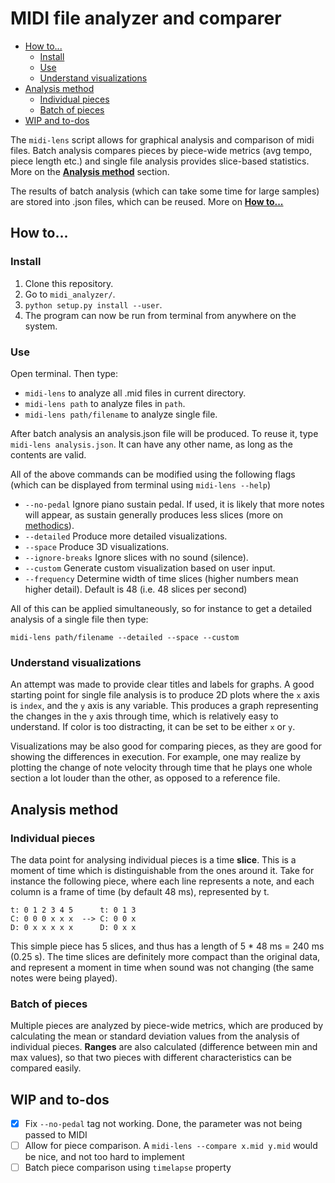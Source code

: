 # MIDI file analyzer and comparer

  - [How to...](#how-to)
    - [Install](#install)
    - [Use](#use)
    - [Understand visualizations](#understand-visualizations)
  - [Analysis method](#analysis-method)
    - [Individual pieces](#individual-pieces)
    - [Batch of pieces](#batch-of-pieces)
  - [WIP and to-dos](#wip-and-to-dos)

The `midi-lens` script allows for graphical analysis and comparison of midi files. 
Batch analysis compares pieces by piece-wide metrics (avg tempo, piece length etc.) and 
single file analysis provides slice-based statistics.  
More on the [**Analysis method**](##analysis-method) section.

The results of batch analysis (which can take some time for large samples) are stored into .json files, which can be reused. More on [**How to...**](##how-to...)

## How to...

### Install 

1. Clone this repository.
2. Go to `midi_analyzer/`.
3. `python setup.py install --user`.
4. The program can now be run from terminal from anywhere on the system.

### Use

Open terminal. Then type:
- `midi-lens` to analyze all .mid files in current directory.
- `midi-lens path` to analyze files in `path`.
- `midi-lens path/filename` to analyze single file.

After batch analysis an analysis.json file will be produced. To reuse it, type `midi-lens analysis.json`. It can have any other name, as long as the contents are valid. 

All of the above commands can be modified using the following flags (which can be displayed from terminal using `midi-lens --help`)
- `--no-pedal` Ignore piano sustain pedal. If used, it is likely that more notes will appear, as sustain generally produces less slices (more on [methodics](##analysis-method)).
- `--detailed` Produce more detailed visualizations.
- `--space` Produce 3D visualizations.
- `--ignore-breaks` Ignore slices with no sound (silence).
- `--custom` Generate custom visualization based on user input.
- `--frequency` Determine width of time slices (higher numbers mean higher detail). Default is 48 (i.e. 48 slices per second) 

All of this can be applied simultaneously, so for instance to get a detailed analysis of a single file then type:
~~~
midi-lens path/filename --detailed --space --custom
~~~

### Understand visualizations
An attempt was made to provide clear titles and labels for graphs. A good starting point for single file analysis is to produce 2D plots where the `x` axis is `index`, and the `y` axis is any variable. This produces a graph representing the changes in the `y` axis through time, which is relatively easy to understand. If color is too distracting, it can be set to be either `x` or `y`.

Visualizations may be also good for comparing pieces, as they are good for showing the differences in execution. For example, one may realize by plotting the change of note velocity through time that he plays one whole section a lot louder than the other, as opposed to a reference file. 

## Analysis method

### Individual pieces
The data point for analysing individual pieces is a time **slice**. This is a moment of time which is distinguishable from the ones around it. Take for instance the following piece, where each line represents a note, and each column is a frame of time (by default 48 ms), represented by t. 
```
t: 0 1 2 3 4 5      t: 0 1 3
C: 0 0 0 x x x  --> C: 0 0 x
D: 0 x x x x x      D: 0 x x
```
This simple piece has 5 slices, and thus has a length of 5 * 48 ms = 240 ms (0.25 s).
The time slices are definitely more compact than the original data, and represent a moment in time when sound was not changing (the same notes were being played).

### Batch of pieces
Multiple pieces are analyzed by piece-wide metrics, which are produced by calculating the mean or standard deviation values from the analysis of individual pieces. **Ranges** are also calculated (difference between min and max values), so that two pieces with different characteristics can be compared easily. 

## WIP and to-dos

- [x] Fix `--no-pedal` tag not working. Done, the parameter was not being passed to MIDI 
- [ ] Allow for piece comparison. A `midi-lens --compare x.mid y.mid` would be nice, and not too hard to implement
- [ ] Batch piece comparison using `timelapse` property
